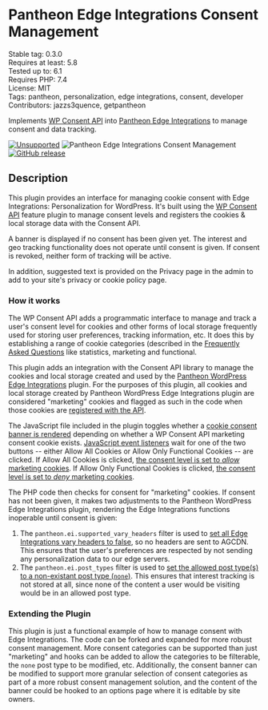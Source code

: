 # Pantheon Edge Integrations Consent Management

Stable tag: 0.3.0  
Requires at least: 5.8  
Tested up to: 6.1  
Requires PHP: 7.4  
License: MIT  
Tags: pantheon, personalization, edge integrations, consent, developer
Contributors: jazzs3quence, getpantheon

Implements [WP Consent API](https://github.com/rlankhorst/WP-Consent-Level-API) into [Pantheon Edge Integrations](https://pantheon.io/docs/guides/edge-integrations) to manage consent and data tracking. 

[![Unsupported](https://img.shields.io/badge/pantheon-unsupported-yellow?logo=pantheon&color=FFDC28)](https://pantheon.io/docs/oss-support-levels#unsupported) ![Pantheon Edge Integrations Consent Management](https://github.com/pantheon-systems/pantheon-edge-integrations-consent-management/actions/workflows/test.yml/badge.svg) [![GitHub release](https://img.shields.io/github/release/pantheon-systems/pantheon-edge-integrations-consent-management.svg)](https://github.com/pantheon-systems/pantheon-edge-integrations-consent-management/releases/)

## Description

This plugin provides an interface for managing cookie consent with Edge Integrations: Personalization for WordPress. It's built using the [WP Consent API](https://github.com/rlankhorst/WP-Consent-Level-API) feature plugin to manage consent levels and registers the cookies & local storage data with the Consent API.

A banner is displayed if no consent has been given yet. The interest and geo tracking functionality does not operate until consent is given. If consent is revoked, neither form of tracking will be active.

In addition, suggested text is provided on the Privacy page in the admin to add to your site's privacy or cookie policy page.

### How it works

The WP Consent API adds a programmatic interface to manage and track a user's consent level for cookies and other forms of local storage frequently used for storing user preferences, tracking information, etc. It does this by establishing a range of cookie categories (described in the [Frequently Asked Questions](https://github.com/rlankhorst/wp-consent-level-api#frequently-asked-questions) like statistics, marketing and functional.

This plugin adds an integration with the Consent API library to manage the cookies and local storage created and used by the [Pantheon WordPress Edge Integrations](https://github.com/pantheon-systems/pantheon-wordpress-edge-integrations) plugin. For the purposes of this plugin, all cookies and local storage created by Pantheon WordPress Edge Integrations plugin are considered "marketing" cookies and flagged as such in the code when those cookies are [registered with the API](https://github.com/pantheon-systems/pantheon-edge-integrations-consent-management/blob/main/inc/namespace.php#L54-L82).  

The JavaScript file included in the plugin toggles whether a [cookie consent banner is rendered](https://github.com/pantheon-systems/pantheon-edge-integrations-consent-management/blob/main/assets/js/main.js#L45-L55) depending on whether a WP Consent API marketing consent cookie exists. [JavaScript event listeners](https://github.com/pantheon-systems/pantheon-edge-integrations-consent-management/blob/main/assets/js/main.js#L71-L72) wait for one of the two buttons -- either Allow All Cookies or Allow Only Functional Cookies -- are clicked. If Allow All Cookies is clicked, [the consent level is set to _allow_ marketing cookies](https://github.com/pantheon-systems/pantheon-edge-integrations-consent-management/blob/main/assets/js/main.js#L34-L36). If Allow Only Functional Cookies is clicked, [the consent level is set to _deny_ marketing cookies](https://github.com/pantheon-systems/pantheon-edge-integrations-consent-management/blob/main/assets/js/main.js#L38-L40).

The PHP code then checks for consent for "marketing" cookies. If consent has not been given, it makes two adjustments to the Pantheon WordPress Edge Integrations plugin, rendering the Edge Integrations functions inoperable until consent is given:

1. The `pantheon.ei.supported_vary_headers` filter is used to [set all Edge Integrations vary headers to false](https://github.com/pantheon-systems/pantheon-edge-integrations-consent-management/blob/main/inc/namespace.php#L99-L111), so no headers are sent to AGCDN. This ensures that the user's preferences are respected by not sending any personalization data to our edge servers.
2. The `pantheon.ei.post_types` filter is used to [set the allowed post type(s) to a non-existant post type (`none`)](https://github.com/pantheon-systems/pantheon-edge-integrations-consent-management/blob/main/inc/namespace.php#L113-L121). This ensures that interest tracking is not stored at all, since none of the content a user would be visiting would be in an allowed post type.

### Extending the Plugin

This plugin is just a functional example of how to manage consent with Edge Integrations. The code can be forked and expanded for more robust consent management. More consent categories can be supported than just "marketing" and hooks can be added to allow the categories to be filterable, the `none` post type to be modified, etc. Additionally, the consent banner can be modified to support more granular selection of consent categories as part of a more robust consent management solution, and the content of the banner could be hooked to an options page where it is editable by site owners.

<!-- changelog -->